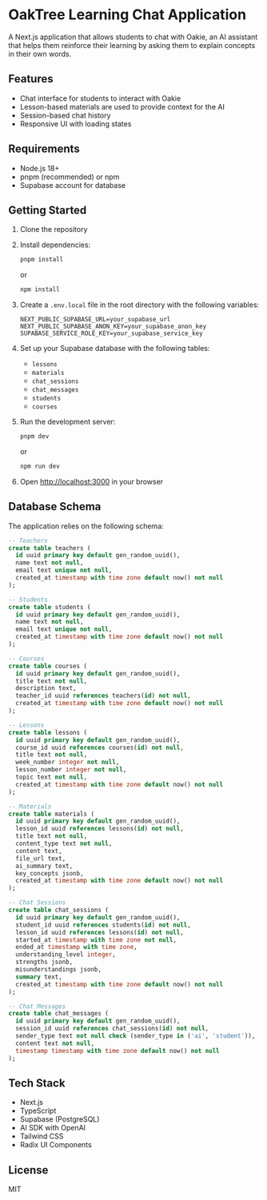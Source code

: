 # OakTree Learning Chat Application

A Next.js application that allows students to chat with Oakie, an AI assistant that helps them reinforce their learning by asking them to explain concepts in their own words.

## Features

- Chat interface for students to interact with Oakie
- Lesson-based materials are used to provide context for the AI
- Session-based chat history
- Responsive UI with loading states

## Requirements

- Node.js 18+ 
- pnpm (recommended) or npm
- Supabase account for database

## Getting Started

1. Clone the repository
2. Install dependencies:
   ```bash
   pnpm install
   ```
   or
   ```bash
   npm install
   ```

3. Create a `.env.local` file in the root directory with the following variables:
   ```
   NEXT_PUBLIC_SUPABASE_URL=your_supabase_url
   NEXT_PUBLIC_SUPABASE_ANON_KEY=your_supabase_anon_key
   SUPABASE_SERVICE_ROLE_KEY=your_supabase_service_key
   ```

4. Set up your Supabase database with the following tables:
   - `lessons`
   - `materials`
   - `chat_sessions`
   - `chat_messages`
   - `students`
   - `courses`

5. Run the development server:
   ```bash
   pnpm dev
   ```
   or
   ```bash
   npm run dev
   ```

6. Open [http://localhost:3000](http://localhost:3000) in your browser

## Database Schema

The application relies on the following schema:

```sql
-- Teachers
create table teachers (
  id uuid primary key default gen_random_uuid(),
  name text not null,
  email text unique not null,
  created_at timestamp with time zone default now() not null
);

-- Students
create table students (
  id uuid primary key default gen_random_uuid(),
  name text not null,
  email text unique not null,
  created_at timestamp with time zone default now() not null
);

-- Courses
create table courses (
  id uuid primary key default gen_random_uuid(),
  title text not null,
  description text,
  teacher_id uuid references teachers(id) not null,
  created_at timestamp with time zone default now() not null
);

-- Lessons
create table lessons (
  id uuid primary key default gen_random_uuid(),
  course_id uuid references courses(id) not null,
  title text not null,
  week_number integer not null,
  lesson_number integer not null,
  topic text not null,
  created_at timestamp with time zone default now() not null
);

-- Materials
create table materials (
  id uuid primary key default gen_random_uuid(),
  lesson_id uuid references lessons(id) not null,
  title text not null,
  content_type text not null,
  content text,
  file_url text,
  ai_summary text,
  key_concepts jsonb,
  created_at timestamp with time zone default now() not null
);

-- Chat Sessions
create table chat_sessions (
  id uuid primary key default gen_random_uuid(),
  student_id uuid references students(id) not null,
  lesson_id uuid references lessons(id) not null,
  started_at timestamp with time zone not null,
  ended_at timestamp with time zone,
  understanding_level integer,
  strengths jsonb,
  misunderstandings jsonb,
  summary text,
  created_at timestamp with time zone default now() not null
);

-- Chat Messages
create table chat_messages (
  id uuid primary key default gen_random_uuid(),
  session_id uuid references chat_sessions(id) not null,
  sender_type text not null check (sender_type in ('ai', 'student')),
  content text not null,
  timestamp timestamp with time zone default now() not null
);
```

## Tech Stack

- Next.js
- TypeScript
- Supabase (PostgreSQL)
- AI SDK with OpenAI
- Tailwind CSS
- Radix UI Components

## License

MIT 